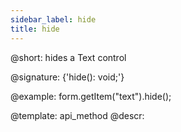 ```yaml
---
sidebar_label: hide
title: hide
---          
```


@short: hides a Text control

@signature: {'hide(): void;'}



@example:
form.getItem("text").hide(); 


@template: api_method
@descr:


